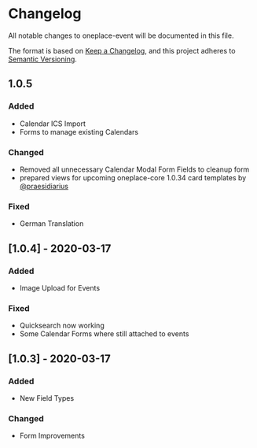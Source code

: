# Changelog

All notable changes to oneplace-event will be documented in this file.

The format is based on [Keep a Changelog](https://keepachangelog.com/en/1.0.0/),
and this project adheres to [Semantic Versioning](https://semver.org/spec/v2.0.0.html).

## 1.0.5

### Added

- Calendar ICS Import
- Forms to manage existing Calendars

### Changed

- Removed all unnecessary Calendar Modal Form Fields to cleanup form
- prepared views for upcoming oneplace-core 1.0.34 card templates by [@praesidiarius](https://github.com/OnePlc/PLC_X_Core/issues/35)

### Fixed

- German Translation

## [1.0.4] - 2020-03-17

### Added

- Image Upload for Events

### Fixed

- Quicksearch now working
- Some Calendar Forms where still attached to events

## [1.0.3] - 2020-03-17

### Added

- New Field Types

### Changed

- Form Improvements